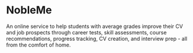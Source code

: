 # NobleMe
An online service to help students with average grades improve their CV and job prospects through career tests, skill assessments, course recommendations, progress tracking, CV creation, and interview prep - all from the comfort of home.
